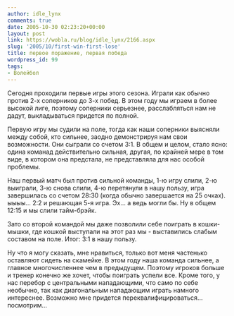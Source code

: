 ```yaml
---
author: idle_lynx
comments: true
date: 2005-10-30 02:23:20+00:00
layout: post
link: https://wobla.ru/blog/idle_lynx/2166.aspx
slug: '2005/10/first-win-first-lose'
title: первое поражение, первая победа
wordpress_id: 99
tags:
- Волейбол
---
```


Сегодня проходили первые игры этого сезона. Играли как обычно против 2-х соперников до 3-х побед. В этом году мы играем в более высокой лиге, поэтому соперники серьезнее, расслабляться нам не дадут, выкладываться придется по полной.

Первую игру мы судили на поле, тогда как наши соперники выясняли между собой, кто сильнее, заодно демонстрируя нам свои возможности. Они сыграли со счетом 3:1. В общем и целом, стало ясно: одина команад действительно сильная, другая, по крайней мере в том виде, в котором она предстала, не представляла для нас особой проблемы.

Наш первый матч был против сильной команды, 1-ю игру слили, 2-ю выиграли, 3-ю снова слили, 4-ю перетянули в нашу пользу, игра завершилась со счетом 28:30 (когда обычно завершается на 25 очках). ыыыы... 2:2 и решающая 5-я игра. Эх... а ведь могли бы. Ну в общем 12:15 и мы слили тайм-брэйк.

Зато со второй командой мы даже позволили себе поиграть в кошки-мышки, где кошкой выступали на этот раз мы - выставились слабым составом на поле. Итог: 3:1 в нашу пользу.

Ну что я могу сказать, мне нравиться, только вот меня частенько оставляют сидеть на скамейке. В этом году наша команда сильнее, а главное многочисленнее чем в предыдущем. Поэтому игроков больше и тренер конечно же хочет, чтобы поиграть успели все. Кроме того, у нас перебор с центральными нападающими, что само по себе необычно, так как диагональным нападающим играть намного интереснее. Возможно мне придется переквалифицироваться... посмотрим...
